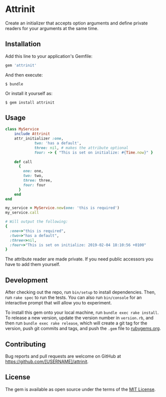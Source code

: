 # Attrinit

Create an initializer that accepts option arguments and define private readers for your 
arguments at the same time. 

## Installation

Add this line to your application's Gemfile:

```ruby
gem 'attrinit'
```

And then execute:

    $ bundle

Or install it yourself as:

    $ gem install attrinit

## Usage

```ruby
class MyService
    include Attrinit
    attr_initializer :one, 
             two: 'has a default', 
             three: nil, # makes the attribute optional
             four: -> { "This is set on initialize: #{Time.now}" } 
             
    def call
      {
        one: one,
        two: two,
        three: three,
        four: four
      }
    end
end

my_service = MyService.new(one: 'this is required')
my_service.call

# Will output the following:
{
  :one=>"this is required", 
  :two=>"has a default", 
  :three=>nil, 
  :four=>"This is set on initialize: 2019-02-04 18:10:56 +0100"
} 
```

The attribute reader are made private. If you need public accessors you have to add them yourself.

## Development

After checking out the repo, run `bin/setup` to install dependencies. Then, run `rake spec` to run the tests. You can also run `bin/console` for an interactive prompt that will allow you to experiment.

To install this gem onto your local machine, run `bundle exec rake install`. To release a new version, update the version number in `version.rb`, and then run `bundle exec rake release`, which will create a git tag for the version, push git commits and tags, and push the `.gem` file to [rubygems.org](https://rubygems.org).

## Contributing

Bug reports and pull requests are welcome on GitHub at https://github.com/[USERNAME]/attrinit.

## License

The gem is available as open source under the terms of the [MIT License](https://opensource.org/licenses/MIT).
